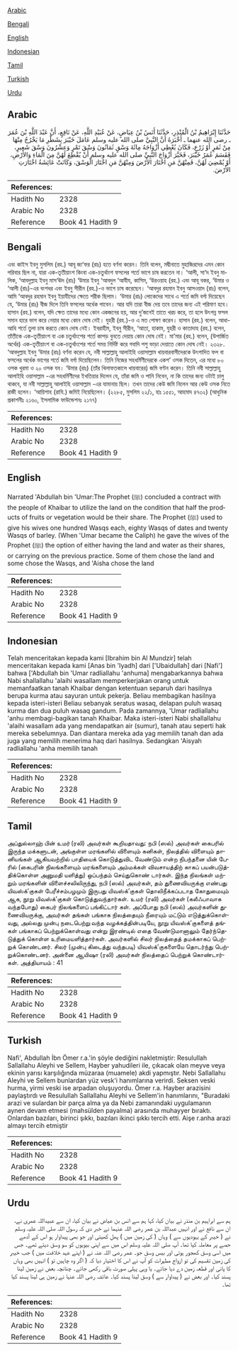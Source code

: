 [Arabic](#arabic)

[Bengali](#bengali)

[English](#english)

[Indonesian](#indonesian)

[Tamil](#tamil)

[Turkish](#turkish)

[Urdu](#urdu)

## Arabic


<div dir="rtl" lang="ar" style={{fontSize:'larger',backgroundColor:'#f8f9fa',padding:20}}>
حَدَّثَنَا إِبْرَاهِيمُ بْنُ الْمُنْذِرِ، حَدَّثَنَا أَنَسُ بْنُ عِيَاضٍ، عَنْ عُبَيْدِ اللَّهِ، عَنْ نَافِعٍ، أَنَّ عَبْدَ اللَّهِ بْنَ عُمَرَ ـ رضى الله عنهما ـ أَخْبَرَهُ أَنَّ النَّبِيَّ صلى الله عليه وسلم عَامَلَ خَيْبَرَ بِشَطْرِ مَا يَخْرُجُ مِنْهَا مِنْ ثَمَرٍ أَوْ زَرْعٍ، فَكَانَ يُعْطِي أَزْوَاجَهُ مِائَةَ وَسْقٍ ثَمَانُونَ وَسْقَ تَمْرٍ وَعِشْرُونَ وَسْقَ شَعِيرٍ، فَقَسَمَ عُمَرُ خَيْبَرَ، فَخَيَّرَ أَزْوَاجَ النَّبِيِّ صلى الله عليه وسلم أَنْ يُقْطِعَ لَهُنَّ مِنَ الْمَاءِ وَالأَرْضِ، أَوْ يُمْضِيَ لَهُنَّ، فَمِنْهُنَّ مَنِ اخْتَارَ الأَرْضَ وَمِنْهُنَّ مَنِ اخْتَارَ الْوَسْقَ، وَكَانَتْ عَائِشَةُ اخْتَارَتِ الأَرْضَ‏.‏
</div>
<div style={{backgroundColor:'#f8f9fa',padding:20, marginBottom: 10}}><table> <thead> <tr> <th>References:</th> <th></th> </tr> </thead> <tbody><tr><td>Hadith No</td><td>2328</td></tr><tr><td>Arabic No</td><td>2328</td></tr><tr><td>Reference</td><td>Book 41 Hadith 9</td></tr></tbody></table></div>

## Bengali


<div dir="ltr" lang="bn" style={{fontSize:'larger',backgroundColor:'#f8f9fa',padding:20}}>
এবং কাইস ইবনু মুসলিম (রহ.) আবূ জা‘ফর (রাঃ) হতে বর্ণনা করেন। তিনি বলেন, মদ্বীনাতে মুহাজিরদের এমন কোন পরিবার ছিল না, যারা এক-তৃতীয়াংশ কিংবা এক-চতুর্থাংশ ফসলের শর্তে ভাগে চাষ করতেন না। ‘আলী, সা‘দ ইবনু মালিক, ‘আবদুল্লাহ ইবনু মাস‘ঊদ (রাঃ) ‘উমার ইবনু ‘আবদুল ‘আযীয, কাসিম, ‘উরওয়াহ (রহ.) এবং আবূ বকর, ‘উমার ও ‘আলী (রাঃ)-এর বংশধর এবং ইবনু সীরীন (রহ.)-ও ভাগে চাষ করেছেন। ‘আবদুর রহমান ইবনু আসওয়াদ (রাঃ) বলেন, আমি ‘আবদুর রহমান ইবনু ইয়াযীদের ক্ষেতে শরীক ছিলাম। ‘উমার (রাঃ) লোকেদের সাথে এ শর্তে জমি বর্গা দিয়েছেন যে, ‘উমার (রাঃ) বীজ দিলে তিনি ফসলের অর্ধেক পাবেন। আর যদি তারা বীজ দেয় তবে তাদের জন্য এই পরিমাণ হবে। হাসান (রহ.) বলেন, যদি ক্ষেত তাদের মধ্যে কোন একজনের হয়, আর দু’জনেই তাতে খরচ করে, তা হলে উৎপন্ন ফসল সমান হারে ভাগ করে নেয়ার মধ্যে কোন দোষ নেই। যুহরী (রহ.)-ও এ মত পোষণ করেন। হাসান (রহ.) বলেন, আধা-আধি শর্তে তুলা চাষ করতে কোন দোষ নেই। ইবরাহীম, ইবনু সীরীন, ‘আতা, হাকাম, যুহরী ও কাতাদাহ (রহ.) বলেন, তাঁতীকে এক-তৃতীয়াংশ বা এক চতুর্থাংশের শর্তে কাপড় বুনতে দেয়ায় কোন দোষ নেই। মা’মার (রহ.) বলেন, (উপার্জিত অর্থের) এক-তৃতীয়াংশ বা এক-চতুর্থাংশের শর্তে সময় নির্দিষ্ট করে গবাদি পশু ভাড়া দেয়াতে কোন দোষ নেই। ২৩২৮. ‘আবদুল্লাহ ইবনু ‘উমার (রাঃ) বর্ণনা করেন যে, নবী সাল্লাল্লাহু আলাইহি ওয়াসাল্লাম খায়বারবাসীদেরকে উৎপাদিত ফল বা ফসলের অর্ধেক ভাগের শর্তে জমি বর্গা দিয়েছিলেন। তিনি নিজের সহধর্মিণীদেরকে একশ’ ওসক দিতেন, এর মধ্যে ৮০ ওসক খুরমা ও ২০ ওসক যব। ‘উমার (রাঃ) (তাঁর খিলাফতকালে খায়বারের) জমি বণ্টন করেন। তিনি নবী সাল্লাল্লাহু আলাইহি ওয়াসাল্লাম -এর সহধর্মিণীদের ইখতিয়ার দিলেন যে, তাঁরা জমি ও পানি নিবেন, না কি তাদের জন্য ওটাই চালু থাকবে, যা নবী সাল্লাল্লাহু আলাইহি ওয়াসাল্লাম -এর যামানায় ছিল। তখন তাদের কেউ জমি নিলেন আর কেউ ওসক নিতে রাজী হলেন। ‘আয়িশাহ (রাযি.) জমিই নিয়েছিলেন। (২২৮৫, মুসলিম ২২/১, হাঃ ১৫৫১, আহমাদ ৪৭৩২) (আধুনিক প্রকাশনীঃ ২১৬০, ইসলামিক ফাউন্ডেশনঃ ২১৭৭)
</div>
<div style={{backgroundColor:'#f8f9fa',padding:20, marginBottom: 10}}><table> <thead> <tr> <th>References:</th> <th></th> </tr> </thead> <tbody><tr><td>Hadith No</td><td>2328</td></tr><tr><td>Arabic No</td><td>2328</td></tr><tr><td>Reference</td><td>Book 41 Hadith 9</td></tr></tbody></table></div>

## English


<div dir="ltr" lang="en" style={{fontSize:'larger',backgroundColor:'#f8f9fa',padding:20}}>
Narrated 'Abdullah bin 'Umar:The Prophet (ﷺ) concluded a contract with the people of Khaibar to utilize the land on the condition that half the products of fruits or vegetation would be their share. The Prophet (ﷺ) used to give his wives one hundred Wasqs each, eighty Wasqs of dates and twenty Wasqs of barley. (When 'Umar became the Caliph) he gave the wives of the Prophet (ﷺ) the option of either having the land and water as their shares, or carrying on the previous practice. Some of them chose the land and some chose the Wasqs, and 'Aisha chose the land
</div>
<div style={{backgroundColor:'#f8f9fa',padding:20, marginBottom: 10}}><table> <thead> <tr> <th>References:</th> <th></th> </tr> </thead> <tbody><tr><td>Hadith No</td><td>2328</td></tr><tr><td>Arabic No</td><td>2328</td></tr><tr><td>Reference</td><td>Book 41 Hadith 9</td></tr></tbody></table></div>

## Indonesian


<div dir="ltr" lang="id" style={{fontSize:'larger',backgroundColor:'#f8f9fa',padding:20}}>
Telah menceritakan kepada kami [Ibrahim bin Al Mundzir] telah menceritakan kepada kami [Anas bin 'Iyadh] dari ['Ubaidullah] dari [Nafi'] bahwa ['Abdullah bin 'Umar radliallahu 'anhuma] mengabarkannya bahwa Nabi shallallahu 'alaihi wasallam memperkerjakan orang untuk memanfaatkan tanah Khaibar dengan ketentuan separuh dari hasilnya berupa kurma atau sayuran untuk pekerja. Beliau membagikan hasilnya kepada isteri-isteri Beliau sebanyak seratus wasaq, delapan puluh wasaq kurma dan dua puluh wasaq gandum. Pada zamannya, 'Umar radliallahu 'anhu membagi-bagikan tanah Khaibar. Maka isteri-isteri Nabi shallallahu 'alaihi wasallam ada yang mendapatkan air (sumur), tanah atau seperti hak mereka sebelumnya. Dan diantara mereka ada yag memilih tanah dan ada juga yang memilih menerima haq dari hasilnya. Sedangkan 'Aisyah radliallahu 'anha memilih tanah
</div>
<div style={{backgroundColor:'#f8f9fa',padding:20, marginBottom: 10}}><table> <thead> <tr> <th>References:</th> <th></th> </tr> </thead> <tbody><tr><td>Hadith No</td><td>2328</td></tr><tr><td>Arabic No</td><td>2328</td></tr><tr><td>Reference</td><td>Book 41 Hadith 9</td></tr></tbody></table></div>

## Tamil


<div dir="ltr" lang="ta" style={{fontSize:'larger',backgroundColor:'#f8f9fa',padding:20}}>
அப்துல்லாஹ் பின் உமர் (ரலி) அவர்கள் கூறியதாவது: நபி (ஸல்) அவர்கள் கைபரில் இருந்த மக்களுடன், அங்குள்ள மரங்களில் விளையும் கனிகள், நிலத்தில் விளையும் தானியங்கள் ஆகியவற்றில் பாதியைக் கொடுத்துவிட வேண்டும் என்ற நிபந்தனை யின் பேரில் (கைபரின் நிலங்களையும் மரங்களையும் அம்மக்கள் விவசாயத்திற் காகப் பயன்படுத்திக்கொள்ள அனுமதி யளித்து) ஒப்பந்தம் செய்துகொண் டார்கள். இந்த நிலங்கள் மற்றும் மரங்களின் விளைச்சலிலிருந்து, நபி (ஸல்) அவர்கள், தம் துணைவியருக்கு எண்பது யிவஸ்க்’குகள் பேரீச்சம்பழமும் இருபது யிவஸ்க்’குகள் தொலிநீக்கப்படாத கோதுமையும் ஆக, நூறு யிவஸ்க்’குகள் கொடுத்துவந்தார்கள். உமர் (ரலி) அவர்கள் (கலீஃபாவாக வந்தபோது) கைபர் நிலங்களைப் பங்கிட்டார் கள். அப்போது நபி (ஸல்) அவர்களின் துணைவியருக்கு, அவர்கள் தங்கள் பங்காக நிலத்தையும் நீரையும் மட்டும் எடுத்துக்கொள்வது, அல்லது முன்பு நடைபெற்று வந்த வழக்கத்தின்படியே, நூறு யிவஸ்க்’குகளைத் தங்கள் பங்காகப் பெற்றுக்கொள்வது என்று இரண்டில் எதை வேண்டுமானாலும் தேர்ந்தெடுத்துக் கொள்ள உரிமையளித்தார்கள். அவர்களில் சிலர் நிலத்தைத் தமக்காகப் பெற்றுக் கொண்டனர். சிலர் (முன்பு கிடைத்து வந்தபடி) யிவஸ்க்’குகளையே தொடர்ந்து பெற்றுக்கொண்டனர். அன்னை ஆயிஷா (ரலி) அவர்கள் நிலத்தைப் பெற்றுக் கொண்டார்கள். அத்தியாயம் : 41
</div>
<div style={{backgroundColor:'#f8f9fa',padding:20, marginBottom: 10}}><table> <thead> <tr> <th>References:</th> <th></th> </tr> </thead> <tbody><tr><td>Hadith No</td><td>2328</td></tr><tr><td>Arabic No</td><td>2328</td></tr><tr><td>Reference</td><td>Book 41 Hadith 9</td></tr></tbody></table></div>

## Turkish


<div dir="ltr" lang="tr" style={{fontSize:'larger',backgroundColor:'#f8f9fa',padding:20}}>
Nafi', Abdullah İbn Ömer r.a.'in şöyle dediğini nakletmiştir: Resulullah Sallallahu Aleyhi ve Sellem, Hayber yahudileri ile, çıkacak olan meyve veya ekinin yarısı karşılığında müzaraa (muamele) akdi yapmıştır. Nebi Sallallahu Aleyhi ve Sellem bunlardan yüz vesk'i hanımlarına verirdi. Seksen veski hurma, yirmi veski ise arpadan oluşuyordu. Ömer r.a. Hayber arazisini paylaştırdı ve Resulullah Sallallahu Aleyhi ve Sellem'in hanımlarını, "Buradaki arazi ve sulardan bir parça alma ya da Nebi zamanındaki uygulamanın aynen devam etmesi (mahsülden payalma) arasında muhayyer bıraktı. Onlardan bazıları, birinci şıkkı, bazıları ikinci şıkkı tercih etti. Aişe r.anha arazi almayı tercih etmiştir
</div>
<div style={{backgroundColor:'#f8f9fa',padding:20, marginBottom: 10}}><table> <thead> <tr> <th>References:</th> <th></th> </tr> </thead> <tbody><tr><td>Hadith No</td><td>2328</td></tr><tr><td>Arabic No</td><td>2328</td></tr><tr><td>Reference</td><td>Book 41 Hadith 9</td></tr></tbody></table></div>

## Urdu


<div dir="rtl" lang="ur" style={{fontSize:'larger',backgroundColor:'#f8f9fa',padding:20}}>
ہم سے ابراہیم بن منذر نے بیان کیا، کہا ہم سے انس بن عیاض نے بیان کیا، ان سے عبیداللہ عمری نے، ان سے نافع نے اور انہیں عبداللہ بن عمر رضی اللہ عنہما نے خبر دی کہ رسول اللہ صلی اللہ علیہ وسلم نے ( خیبر کے یہودیوں سے ) وہاں ( کی زمین میں ) پھل کھیتی اور جو بھی پیداوار ہو اس کے آدھے حصے پر معاملہ کیا تھا۔ آپ صلی اللہ علیہ وسلم اس میں سے اپنی بیویوں کو سو وسق دیتے تھے۔ جس میں اسی وسق کھجور ہوتی اور بیس وسق جو۔ عمر رضی اللہ عنہ نے ( اپنے عہد خلافت میں ) جب خیبر کی زمین تقسیم کی تو ازواج مطہرات کو آپ نے اس کا اختیار دیا کہ ( اگر وہ چاہیں تو ) انہیں بھی وہاں کا پانی اور قطعہ زمین دے دیا جائے۔ یا وہی پہلی صورت باقی رکھی جائے۔ چنانچہ بعض نے زمین لینا پسند کیا۔ اور بعض نے ( پیداوار سے ) وسق لینا پسند کیا۔ عائشہ رضی اللہ عنہا نے زمین ہی لینا پسند کیا تھا۔
</div>
<div style={{backgroundColor:'#f8f9fa',padding:20, marginBottom: 10}}><table> <thead> <tr> <th>References:</th> <th></th> </tr> </thead> <tbody><tr><td>Hadith No</td><td>2328</td></tr><tr><td>Arabic No</td><td>2328</td></tr><tr><td>Reference</td><td>Book 41 Hadith 9</td></tr></tbody></table></div>